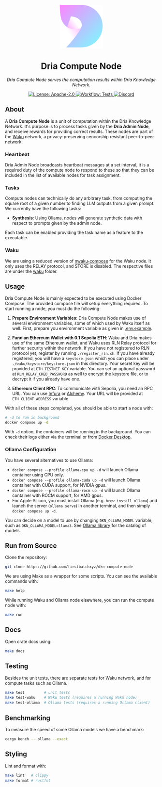 <p align="center">
  <img src="https://raw.githubusercontent.com/firstbatchxyz/dria-js-client/master/logo.svg" alt="logo" width="142">
</p>

<p align="center">
  <h1 align="center">
    Dria Compute Node
  </h1>
  <p align="center">
    <i>Dria Compute Node serves the computation results within Dria Knowledge Network.</i>
  </p>
</p>

<p align="center">
    <a href="https://opensource.org/license/apache-2-0" target="_blank">
        <img alt="License: Apache-2.0" src="https://img.shields.io/badge/license-Apache%202.0-7CB9E8.svg">
    </a>
    <a href="./.github/workflows/test.yml" target="_blank">
        <img alt="Workflow: Tests" src="https://github.com/firstbatchxyz/dkn-compute-node/actions/workflows/tests.yml/badge.svg?branch=master">
    </a>
    <a href="https://discord.gg/2wuU9ym6fq" target="_blank">
        <img alt="Discord" src="https://dcbadge.vercel.app/api/server/2wuU9ym6fq?style=flat">
    </a>
</p>

## About

A **Dria Compute Node** is a unit of computation within the Dria Knowledge Network. It's purpose is to process tasks given by the **Dria Admin Node**, and receive rewards for providing correct results. These nodes are part of the [Waku](https://waku.org/) network, a privacy-preserving cencorship resistant peer-to-peer network.

### Heartbeat

Dria Admin Node broadcasts heartbeat messages at a set interval, it is a required duty of the compute node to respond to these so that they can be included in the list of available nodes for task assignment.

### Tasks

Compute nodes can technically do any arbitrary task, from computing the square root of a given number to finding LLM outputs from a given prompt. We currently have the following tasks:

- **Synthesis**: Using [Ollama](https://github.com/ollama/ollama), nodes will generate synthetic data with respect to prompts given by the admin node.

Each task can be enabled providing the task name as a feature to the executable.

### Waku

We are using a reduced version of [nwaku-compose](https://github.com/waku-org/nwaku-compose) for the Waku node. It only uses the RELAY protocol, and STORE is disabled. The respective files are under the [waku](./waku/) folder.

## Usage

Dria Compute Node is mainly expected to be executed using Docker Compose. The provided compose file will setup everything required. To start running a node, you must do the following:

1. **Prepare Environment Variables**: Dria Compute Node makes use of several environment variables, some of which used by Waku itself as well. First, prepare you environment variable as given in [.env.example](./.env.example).

1. **Fund an Ethereum Wallet with 0.1 Sepolia ETH**: Waku and Dria makes use of the same Ethereum wallet, and Waku uses RLN Relay protocol for further security within the network. If you have not registered to RLN protocol yet, register by running `./register_rln.sh`. If you have already registered, you will have a `keystore.json` which you can place under `./waku/keystore/keystore.json` in this directory. Your secret key will be provided at `ETH_TESTNET_KEY` variable. You can set an optional password at `RLN_RELAY_CRED_PASSWORD` as well to encrypt the keystore file, or to decrypt it if you already have one.

1. **Ethereum Client RPC**: To communicate with Sepolia, you need an RPC URL. You can use [Infura](https://app.infura.io/) or [Alchemy](https://www.alchemy.com/). Your URL will be provided at `ETH_CLIENT_ADDRESS` variable.

With all of these steps completed, you should be able to start a node with:

```sh
# -d to run in background
docker compose up -d
```

With `-d` option, the containers will be running in the background. You can check their logs either via the terminal or from [Docker Desktop](https://www.docker.com/products/docker-desktop/).

### Ollama Configuration

You have several alternatives to use Ollama:

- `docker compose --profile ollama-cpu up -d` will launch Ollama container using CPU only.
- `docker compose --profile ollama-cuda up -d` will launch Ollama container with CUDA support, for NVIDIA gpus.
- `docker compose --profile ollama-rocm up -d` will launch Ollama container with ROCM support, for AMD gpus.
- For Apple Silicon, you must install Ollama (e.g. `brew install ollama`) and launch the server (`ollama serve`) in another terminal, and then simply `docker compose up -d`.

You can decide on a model to use by changing `DKN_OLLAMA_MODEL` variable, such as `DKN_OLLAMA_MODEL=llama3`. See [Ollama library](https://ollama.com/library) for the catalog of models.

## Run from Source

Clone the repository:

```sh
git clone https://github.com/firstbatchxyz/dkn-compute-node
```

We are using Make as a wrapper for some scripts. You can see the available commands with:

```sh
make help
```

While running Waku and Ollama node elsewhere, you can run the compute node with:

```sh
make run
```

## Docs

Open crate docs using:

```sh
make docs
```

## Testing

Besides the unit tests, there are separate tests for Waku network, and for compute tasks such as Ollama.

```sh
make test         # unit tests
make test-waku    # Waku tests (requires a running Waku node)
make test-ollama  # Ollama tests (requires a running Ollama client)
```

## Benchmarking

To measure the speed of some Ollama models we have a benchmark:

```sh
cargo bench -- ollama --exact
```

## Styling

Lint and format with:

```sh
make lint   # clippy
make format # rustfmt
```

